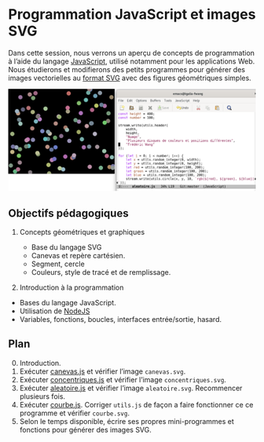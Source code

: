 # Programmation JavaScript et images SVG

Dans cette session, nous verrons un aperçu de concepts de programmation à l’aide du langage [JavaScript](https://fr.wikipedia.org/wiki/JavaScript), utilisé notamment pour les applications Web. Nous étudierons et modifierons des petits programmes pour générer des images vectorielles au [format SVG](https://fr.wikipedia.org/wiki/Scalable_Vector_Graphics) avec des figures géométriques simples.

![Capture d’écran](https://raw.githubusercontent.com/AECS-17/AECS-informatique/master/javascript-svg/capture.png)

## Objectifs pédagogiques

1. Concepts géométriques et graphiques
   - Base du langage SVG
   - Canevas et repère cartésien.
   - Segment, cercle
   - Couleurs, style de tracé et de remplissage.

2. Introduction à la programmation
  - Bases du langage JavaScript.
  - Utilisation de [NodeJS](https://nodejs.org/en/)
  - Variables, fonctions, boucles, interfaces entrée/sortie, hasard.

## Plan

0. Introduction.
1. Exécuter [canevas.js](https://github.com/AECS-17/AECS-informatique/blob/master/javascript-svg/canevas.js) et vérifier l’image `canevas.svg`.
2. Exécuter [concentriques.js](https://github.com/AECS-17/AECS-informatique/blob/master/javascript-svg/concentriques.js) et vérifier l’image `concentriques.svg`.
3. Exécuter [aleatoire.js](https://github.com/AECS-17/AECS-informatique/blob/master/javascript-svg/aleatoire.js) et vérifier l’image `aleatoire.svg`. Recommencer
   plusieurs fois.
4. Exécuter [courbe.js](https://github.com/AECS-17/AECS-informatique/blob/master/javascript-svg/courbe.js). Corriger `utils.js` de façon a faire fonctionner ce
   ce programme et vérifier `courbe.svg`.
5. Selon le temps disponible, écrire ses propres mini-programmes et fonctions
   pour générer des images SVG.
